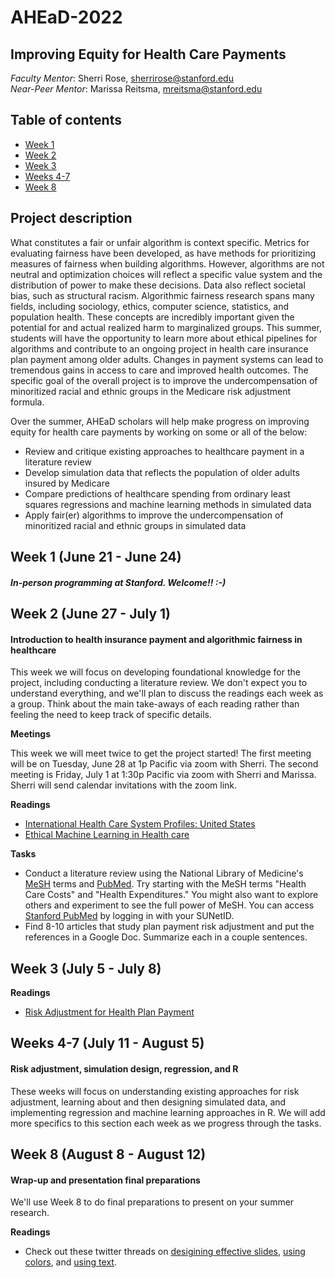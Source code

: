 # AHEaD-2022

## Improving Equity for Health Care Payments

*Faculty Mentor*: Sherri Rose, [sherrirose@stanford.edu](mailto:sherrirose@stanford.edu) </br>
*Near-Peer Mentor*: Marissa Reitsma, [mreitsma@stanford.edu](mailto:mreitsma@stanford.edu)

## Table of contents
- [Week 1](#week-1-june-21---june-24)
- [Week 2](#week-2-june-27---july-1)
- [Week 3](#week-3-july-5---july-8)
- [Weeks 4-7](#weeks-4-7-july-11---august-5)
- [Week 8](#week-8-august-8---august-12)

## Project description
What constitutes a fair or unfair algorithm is context specific. Metrics for evaluating fairness have been developed, as have methods for prioritizing measures of fairness when building algorithms. However, algorithms are not neutral and optimization choices will reflect a specific value system and the distribution of power to make these decisions. Data also reflect societal bias, such as structural racism. Algorithmic fairness research spans many fields, including sociology, ethics, computer science, statistics, and population health. These concepts are incredibly important given the potential for and actual realized harm to marginalized groups. This summer,  students will have the opportunity to learn more about ethical pipelines for algorithms and contribute to an ongoing project in health care insurance plan payment among older adults.  Changes in payment systems can lead to tremendous gains in access to care and improved health outcomes.  The specific goal of the overall project is to improve the undercompensation of minoritized racial and ethnic groups in the Medicare risk adjustment formula. 

Over the summer, AHEaD scholars will help make progress on improving equity for health care payments by working on some or all of the below: 

- Review and critique existing approaches to healthcare payment in a literature review
- Develop simulation data that reflects the population of older adults insured by Medicare
- Compare predictions of healthcare spending from ordinary least squares regressions and machine learning methods in simulated data
- Apply fair(er) algorithms to improve the undercompensation of minoritized racial and ethnic groups in simulated data

## Week 1 (June 21 - June 24)

#### *In-person programming at Stanford. Welcome!! :-)*

## Week 2 (June 27 - July 1)

#### Introduction to health insurance payment and algorithmic fairness in healthcare

This week we will focus on developing foundational knowledge for the project, including conducting a literature review. We don't expect you to understand everything, and we'll plan to discuss the readings each week as a group. Think about the main take-aways of each reading rather than feeling the need to keep track of specific details. 

**Meetings** 

This week we will meet twice to get the project started! The first meeting will be on Tuesday, June 28 at 1p Pacific via zoom with Sherri. The second meeting is Friday, July 1 at 1:30p Pacific via zoom with Sherri and Marissa. Sherri will send calendar invitations with the zoom link.

**Readings** 

- [International Health Care System Profiles: United States](https://www.commonwealthfund.org/international-health-policy-center/countries/united-states)
- [Ethical Machine Learning in Health care](https://github.com/MarissaReitsma/AHEaD-2022/raw/main/Readings/Chen%202021.pdf)


**Tasks** 
- Conduct a literature review using the National Library of Medicine's
  [MeSH](https://www.ncbi.nlm.nih.gov/mesh) terms and
  [PubMed](https://pubmed.ncbi.nlm.nih.gov/). Try starting with the MeSH terms "Health Care Costs" and "Health Expenditures." You might also want to explore others and experiment to see the full power of MeSH. You can access [Stanford PubMed](https://pubmed-ncbi-nlm-nih-gov.laneproxy.stanford.edu/?otool=stanford&holding=F1000) by logging in with your SUNetID.
- Find 8-10 articles that study plan payment risk adjustment and put the references in a Google Doc. Summarize each in a couple sentences.

## Week 3 (July 5 - July 8)

**Readings** 
- [Risk Adjustment for Health Plan Payment](https://github.com/MarissaReitsma/AHEaD-2022/raw/main/Readings/Chen%202021.pdf)


## Weeks 4-7 (July 11 - August 5)

#### Risk adjustment, simulation design, regression, and R

These weeks will focus on understanding existing approaches for risk adjustment, learning about and then designing simulated data, and implementing regression and machine learning approaches in R. We will add more specifics to this section each week as we progress through the tasks.

## Week 8 (August 8 - August 12)

#### Wrap-up and presentation final preparations

We'll use Week 8 to do final preparations to present on your summer research. 

**Readings**

- Check out these twitter threads on [desigining effective slides](https://twitter.com/iamscicomm/status/1532531980398641164), [using colors](https://twitter.com/iamscicomm/status/1531651972776054785), and [using text](https://twitter.com/iamscicomm/status/1531766604626857989).







